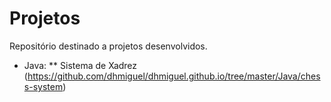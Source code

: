 # Projetos

Repositório destinado a projetos desenvolvidos.

* Java:
** Sistema de Xadrez (https://github.com/dhmiguel/dhmiguel.github.io/tree/master/Java/chess-system)
